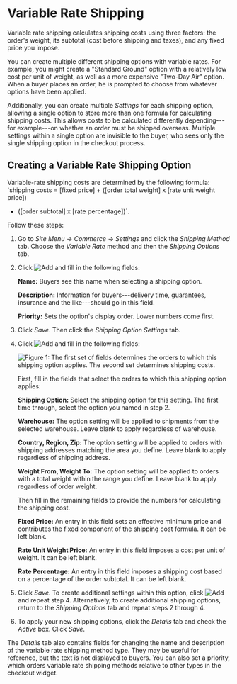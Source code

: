# Variable Rate Shipping [](id=variable-rate-shipping)

Variable rate shipping calculates shipping costs using three factors: the
order's weight, its subtotal (cost before shipping and taxes), and any fixed
price you impose.

You can create multiple different shipping options with variable rates. For
example, you might create a "Standard Ground" option with a relatively low cost
per unit of weight, as well as a more expensive "Two-Day Air" option. When a
buyer places an order, he is prompted to choose from whatever options have been
applied.

Additionally, you can create multiple *Settings* for each shipping option,
allowing a single option to store more than one formula for calculating shipping
costs. This allows costs to be calculated differently depending---for
example---on whether an order must be shipped overseas. Multiple settings within
a single option are invisible to the buyer, who sees only the single shipping
option in the checkout process. 

## Creating a Variable Rate Shipping Option [](id=creating-a-variable-rate-shipping-option)

Variable-rate shipping costs are determined by the following formula: `shipping
costs = [fixed price] + ([order total weight] x [rate unit weight price])
+ ([order subtotal] x [rate percentage])`.

Follow these steps:

1.  Go to *Site Menu* &rarr; *Commerce* &rarr; *Settings* and click the
    *Shipping Method* tab. Choose the *Variable Rate* method and then the
    *Shipping Options* tab.

2.  Click ![Add](../../images/icon-add.png) and fill in the following fields:

    **Name:** Buyers see this name when selecting a shipping option.

    **Description:** Information for buyers---delivery time, guarantees,
    insurance and the like---should go in this field.

    **Priority:** Sets the option's display order. Lower numbers come first.

3.  Click *Save*. Then click the *Shipping Option Settings* tab.

4.  Click ![Add](../../images/icon-add.png) and fill in the following fields:

    ![Figure 1: The first set of fields determines the orders to which this shipping option applies. The second set determines shipping costs.](../../images/variable-shipping.png)

    First, fill in the fields that select the orders to which this shipping
    option applies:

    **Shipping Option:** Select the shipping option for this setting. The first
    time through, select the option you named in step 2.

    **Warehouse:** The option setting will be applied to shipments from the
    selected warehouse. Leave blank to apply regardless of warehouse.

    **Country, Region, Zip:** The option setting will be applied to orders with
    shipping addresses matching the area you define. Leave blank to apply
    regardless of shipping address.

    **Weight From, Weight To:** The option setting will be applied to orders
    with a total weight within the range you define. Leave blank to apply
    regardless of order weight.

    Then fill in the remaining fields to provide the numbers for calculating
    the shipping cost.

    **Fixed Price:** An entry in this field sets an effective minimum price and
    contributes the fixed component of the shipping cost formula. It can be left
    blank.

    **Rate Unit Weight Price:** An entry in this field imposes a cost per unit
    of weight. It can be left blank.

    **Rate Percentage:** An entry in this field imposes a shipping cost based on
    a percentage of the order subtotal. It can be left blank.

5.  Click *Save*. To create additional settings within this option, click
    ![Add](../../images/icon-add.png) and repeat step 4. Alternatively, to
    create additional shipping options, return to the *Shipping Options* tab and
    repeat steps 2 through 4.

6.  To apply your new shipping options, click the *Details* tab and check the
    *Active* box. Click *Save*.

The *Details* tab also contains fields for changing the name and description of
the variable rate shipping method type. They may be useful for reference, but
the text is not displayed to buyers. You can also set a priority, which orders
variable rate shipping methods relative to other types in the checkout widget.

